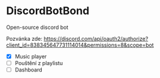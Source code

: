 # DiscordBotBond

Open-source discord bot

Pozvánka zde: https://discord.com/api/oauth2/authorize?client_id=838345647731114014&permissions=8&scope=bot

 - [x] Music player
 - [ ] Pouštění z playlistu
 - [ ] Dashboard
